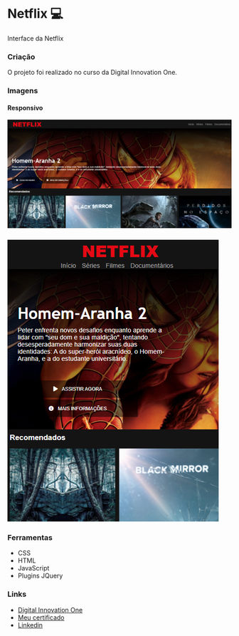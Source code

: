 # Netflix 💻

Interface da Netflix 
 
### Criação
 
O projeto foi realizado no curso da Digital Innovation One.

### Imagens

#### Responsivo

![Thumbnail:](https://github.com/suzanadossantos/netflix/blob/main/projeto/imagem1.png)

###

![Thumbnail:](https://github.com/suzanadossantos/netflix/blob/main/projeto/imagem2.png)

### Ferramentas
 
- CSS
- HTML
- JavaScript
- Plugins JQuery

### Links

- <a href= "https://www.dio.me/" target="_blank">Digital Innovation One</a>
- <a href= "https://www.dio.me/" target="_blank">Meu certificado</a>
- <a href= "https://www.linkedin.com/in/suzana-dos-santos-dev/" target="_blank">Linkedin</a>
